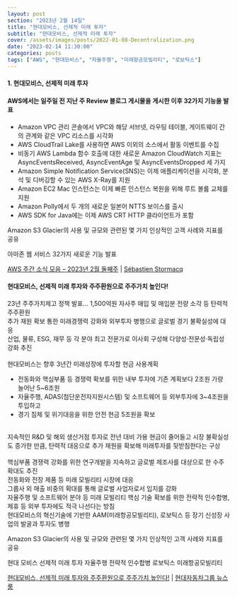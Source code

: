 ```yaml
---
layout: post
section: "2023년 2월 14일"
title: "현대모비스, 선제적 미래 투자"
subtitle: "현대모비스, 선제적 미래 투자"
cover: /assets/images/posts/2022-01-08-Decentralization.png
date: "2023-02-14 11:30:00"
categories: posts
tags: ["AWS", "현대모비스", "자율주행", "미래항공모빌리티", "로보틱스"]
---
```


<h4 class="mb-3">1. 현대모비스, 선제적 미래 투자</h4>

<div class="row mb-3">
    <div class="col-xl-5 col-lg-12">
        <div class="card">
            <div class="card-body">
                <h4 class="card-title">
                    AWS에서는 일주일 전 지난 주 Review 블로그 게시물을 게시한 이후 32가지 기능을 발표
                </h4>
                <p class="card-text">
                    <ul>
                        <li>Amazon VPC 관리 콘솔에서 VPC와 해당 서브넷, 라우팅 테이블, 게이트웨이 간의 관계와 같은 VPC 리소스를 시각화</li>
                        <li>AWS CloudTrail Lake를 사용하면 AWS 이외의 소스에서 활동 이벤트를 수집</li>
                        <li>비동기 AWS Lambda 함수 호출에 대한 새로운 Amazon CloudWatch 지표는 AsyncEventsReceived, AsyncEventAge 및 AsyncEventsDropped 세 가지</li>
                        <li>Amazon Simple Notification Service(SNS)는 이제 애플리케이션을 시각화, 분석 및 디버깅할 수 있는 AWS X-Ray를 지원</li>
                        <li>Amazon EC2 Mac 인스턴스는 이제 빠른 인스턴스 복원을 위해 루트 볼륨 교체를 지원</li>
                        <li>Amazon Polly에서 두 개의 새로운 일본어 NTTS 보이스를 출시</li>
                        <li>AWS SDK for Java에는 이제 AWS CRT HTTP 클라이언트가 포함</li>
                    </ul>
                </p>
                <p class="card-text">
                    Amazon S3 Glacier의 사용 및 규모와 관련된 몇 가지 인상적인 고객 사례와 지표를 공유
                </p>
            </div>
        </div>
    </div>
    <div class="col-xl-7 col-lg-12 px-3 mt-3">
        <p class="mb-3">
            <span class="badge badge-outline-secondary">아마존 웹 서비스</span>
            <span class="badge badge-outline-secondary">32가지 새로운 기능 발표</span>
        </p>
        <p class="mb-3">
            <a href="https://aws.amazon.com/ko/blogs/korea/week-in-review-february-13-2023/">AWS 주간 소식 모음 – 2023년 2월 둘째주</a> | <a href="https://aws.amazon.com/ko/blogs/korea/author/stormacq/">Sébastien Stormacq</a>
        </p>
    </div>
</div>

<div class="row mb-3">
    <div class="col-xl-5 col-lg-12">
        <div class="card">
            <div class="card-body">
                <h4 class="card-title">
                    현대모비스, 선제적 미래 투자와 주주환원으로 주주가치 높인다!
                </h4>
                <p class="card-text">
23년 주주가치제고 정책 발표… 1,500억원 자사주 매입 및 매입분 전량 소각 등 탄력적 주주환원<br />
추가 재원 확보 통한 미래경쟁력 강화와 외부투자 병행으로 글로벌 경기 불확실성에 대응<br />
산업, 물류, ESG, 재무 등 각 분야 최고 전문가로 이사회 구성해 다양성·전문성·독립성 강화 추진<br />
<br />
현대모비스는 향후 3년간 미래성장에 투자할 현금 사용계획<br />
<ul>
    <li>전동화와 핵심부품 등 경쟁력 확보를 위한 내부 투자에 기존 계획보다 2조원 가량 늘어난 5~6조원</li>
    <li>자율주행, ADAS(첨단운전자지원시스템) 및 소프트웨어 등 외부투자에 3~4조원을 투입하고</li>
    <li>경기 침체 및 위기대응을 위한 안전 현금 5조원을 확보</li>
</ul>
<br />
지속적인 R&D 및 해외 생산거점 투자로 전년 대비 가용 현금이 줄어들고 시장 불확실성도 증가한 만큼, 탄력적 대응으로 추가 재원을 확보해 미래투자를 뒷받침한다는 구상<br />
<br />
핵심부품 경쟁력 강화를 위한 연구개발을 지속하고 글로벌 제조사를 대상으로 한 수주 확대도 추진<br />
전동화와 전장 제품 등 미래 모빌리티 시장에 대응<br />
그룹사 외 매출 비중의 확대를 통해 글로벌 사업자로서 입지를 강화<br />
자율주행 및 소프트웨어 분야 등 미래 모빌리티 핵심 기술 확보를 위한 전략적 인수합병, 제휴 등 외부 투자에도 적극 나선다는 방침<br />
현대모비스의 혁신기술에 기반한 AAM(미래항공모빌리티), 로보틱스 등 장기 신성장 사업의 발굴과 투자도 병행<br />
                </p>
                <p class="card-text">
                    Amazon S3 Glacier의 사용 및 규모와 관련된 몇 가지 인상적인 고객 사례와 지표를 공유
                </p>
            </div>
        </div>
    </div>
    <div class="col-xl-7 col-lg-12 px-3 mt-3">
        <p class="mb-3">
            <span class="badge badge-outline-secondary">현대 모비스</span>
            <span class="badge badge-outline-secondary">선제적 미래 투자</span>
            <span class="badge badge-outline-secondary">자율주행</span>
            <span class="badge badge-outline-secondary">전략적 인수합병</span>
            <span class="badge badge-outline-secondary">로보틱스</span>
            <span class="badge badge-outline-secondary">미래항공모빌리티</span>
        </p>
        <p class="mb-3">
            <a href="https://www.hyundai.co.kr/news/CONT0000000000076502">현대모비스, 선제적 미래 투자와 주주환원으로 주주가치 높인다!</a> | <a href="https://www.hyundai.co.kr/news/byline-45">현대자동차그룹 뉴스룸</a>
        </p>
    </div>
</div>
